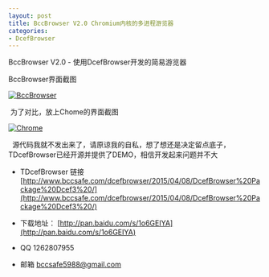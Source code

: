 ```yaml
---
layout: post
title: BccBrowser V2.0 Chromium内核的多进程游览器
categories:
- DcefBrowser
---
```

 
BccBrowser V2.0 - 使用DcefBrowser开发的简易游览器

BccBrowser界面截图

[![BccBrowser](../../../../../public/Image/2014/09/BccBrowser.jpg)](../../../../../public/Image/2014/09/BccBrowser.jpg)

 为了对比，放上Chome的界面截图

[![Chrome](../../../../../public/Image/2014/09/Chrome.jpg)](../../../../../public/Image/2014/09/Chrome.jpg)

 
源代码我就不发出来了，请原谅我的自私，想了想还是决定留点底子，TDcefBrowser已经开源并提供了DEMO，相信开发起来问题并不大

* TDcefBrowser 链接 [http://www.bccsafe.com/dcefbrowser/2015/04/08/DcefBrowser%20Package%20Dcef3%20/](http://www.bccsafe.com/dcefbrowser/2015/04/08/DcefBrowser%20Package%20Dcef3%20/)

* 下载地址： [http://pan.baidu.com/s/1o6GEIYA](http://pan.baidu.com/s/1o6GEIYA)

* QQ 1262807955

* 邮箱 [bccsafe5988@gmail.com](bccsafe5988@gmail.com) 